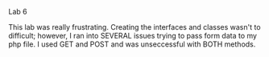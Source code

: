 Lab 6


This lab was really frustrating. Creating the interfaces and classes wasn't to difficult; however, I ran into SEVERAL issues trying to pass form data to my php file. I used GET and POST and was unseccessful with BOTH methods. 
